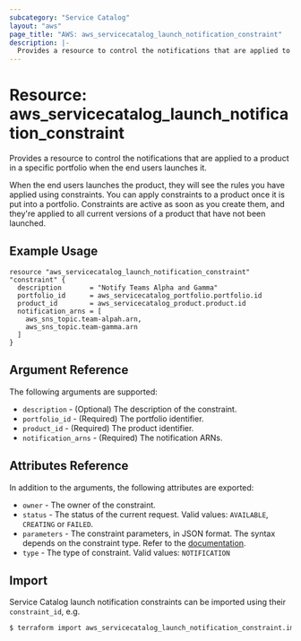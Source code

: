 ```yaml
---
subcategory: "Service Catalog"
layout: "aws"
page_title: "AWS: aws_servicecatalog_launch_notification_constraint"
description: |-
  Provides a resource to control the notifications that are applied to a product in a specific portfolio when the end users launches it
---
```


# Resource: aws_servicecatalog_launch_notification_constraint

Provides a resource to control the notifications that are applied to a product in a specific portfolio when the end users launches it.

When the end users launches the product, they will see the rules you have applied using constraints. 
You can apply constraints to a product once it is put into a portfolio. 
Constraints are active as soon as you create them, and they're applied to all current versions of a product that have not been launched. 

## Example Usage

```hcl
resource "aws_servicecatalog_launch_notification_constraint" "constraint" {
  description       = "Notify Teams Alpha and Gamma"
  portfolio_id      = aws_servicecatalog_portfolio.portfolio.id
  product_id        = aws_servicecatalog_product.product.id
  notification_arns = [
    aws_sns_topic.team-alpah.arn,
    aws_sns_topic.team-gamma.arn
  ]
}
```

## Argument Reference

The following arguments are supported:

* `description` - (Optional) The description of the constraint.
* `portfolio_id` - (Required) The portfolio identifier.
* `product_id` - (Required) The product identifier.
* `notification_arns` - (Required) The notification ARNs.

## Attributes Reference

In addition to the arguments, the following attributes are exported:

* `owner` - The owner of the constraint.
* `status` - The status of the current request. Valid values: `AVAILABLE`, `CREATING` or `FAILED`.
* `parameters` - The constraint parameters, in JSON format. The syntax depends on the constraint type. Refer to the [documentation](https://docs.aws.amazon.com/servicecatalog/latest/dg/API_CreateConstraint.html#API_CreateConstraint_RequestSyntax).
* `type` - The type of constraint. Valid values: `NOTIFICATION`

## Import

Service Catalog launch notification constraints can be imported using their `constraint_id`, e.g.

```bash
$ terraform import aws_servicecatalog_launch_notification_constraint.imported cons-ae6xqmxl4lgfg
```
